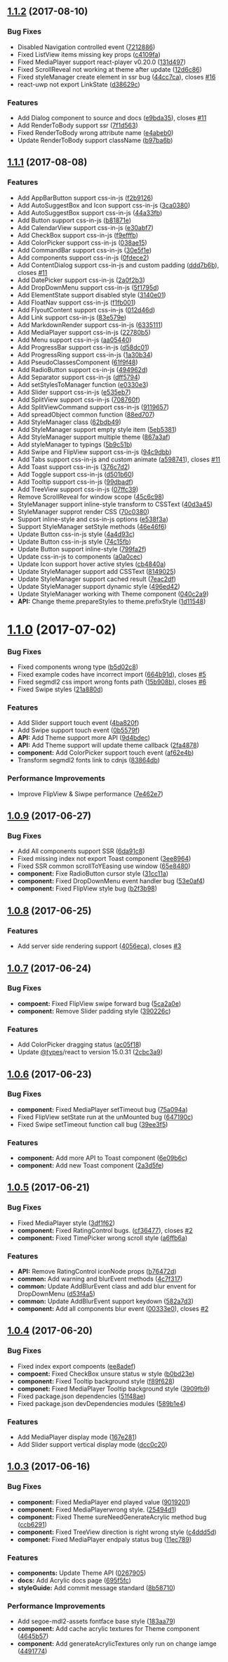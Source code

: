 <a name="1.1.2"></a>
## [1.1.2](https://github.com/myxvisual/react-uwp/compare/v1.1.1...v1.1.2) (2017-08-10)


### Bug Fixes

* Disabled Navigation controlled event ([7212886](https://github.com/myxvisual/react-uwp/commit/7212886))
* Fixed ListView items missing key props ([c4109fa](https://github.com/myxvisual/react-uwp/commit/c4109fa))
* Fixed MediaPlayer support react-player v0.20.0 ([131d497](https://github.com/myxvisual/react-uwp/commit/131d497))
* Fixed ScrollReveal not working at theme after update ([12d6c86](https://github.com/myxvisual/react-uwp/commit/12d6c86))
* Fixed styleManager create element in ssr bug ([44cc7ca](https://github.com/myxvisual/react-uwp/commit/44cc7ca)), closes [#16](https://github.com/myxvisual/react-uwp/issues/16)
* react-uwp not export LinkState ([d38629c](https://github.com/myxvisual/react-uwp/commit/d38629c))


### Features

* Add Dialog component to source and docs ([e9bda35](https://github.com/myxvisual/react-uwp/commit/e9bda35)), closes [#11](https://github.com/myxvisual/react-uwp/issues/11)
* Add RenderToBody support ssr ([7f1d563](https://github.com/myxvisual/react-uwp/commit/7f1d563))
* Fixed RenderToBody wrong attribute name ([e4abeb0](https://github.com/myxvisual/react-uwp/commit/e4abeb0))
* Update RenderToBody support className ([b97ba6b](https://github.com/myxvisual/react-uwp/commit/b97ba6b))



<a name="1.1.1"></a>
## [1.1.1](https://github.com/myxvisual/react-uwp/compare/v1.1.0...v1.1.1) (2017-08-08)


### Features

* Add AppBarButton support css-in-js ([f2b9126](https://github.com/myxvisual/react-uwp/commit/f2b9126))
* Add AutoSuggestBox and Icon support css-in-js ([3ca0380](https://github.com/myxvisual/react-uwp/commit/3ca0380))
* Add AutoSuggestBox support css-in-js ([44a33fb](https://github.com/myxvisual/react-uwp/commit/44a33fb))
* Add Button support css-in-js ([b81871e](https://github.com/myxvisual/react-uwp/commit/b81871e))
* Add CalendarView support css-in-js ([e30abf7](https://github.com/myxvisual/react-uwp/commit/e30abf7))
* Add CheckBox support css-in-js ([f9efffb](https://github.com/myxvisual/react-uwp/commit/f9efffb))
* Add ColorPicker support css-in-js ([038ae15](https://github.com/myxvisual/react-uwp/commit/038ae15))
* Add CommandBar support css-in-js ([30e5f1e](https://github.com/myxvisual/react-uwp/commit/30e5f1e))
* Add components support css-in-js ([0fdece2](https://github.com/myxvisual/react-uwp/commit/0fdece2))
* Add ContentDialog support css-in-js and custom padding ([ddd7b6b](https://github.com/myxvisual/react-uwp/commit/ddd7b6b)), closes [#11](https://github.com/myxvisual/react-uwp/issues/11)
* Add DatePicker support css-in-js ([2a0f2b3](https://github.com/myxvisual/react-uwp/commit/2a0f2b3))
* Add DropDownMenu support css-in-js ([5f1795d](https://github.com/myxvisual/react-uwp/commit/5f1795d))
* Add ElementState support disabled style ([3140e01](https://github.com/myxvisual/react-uwp/commit/3140e01))
* Add FloatNav support css-in-js ([f1fb001](https://github.com/myxvisual/react-uwp/commit/f1fb001))
* Add FlyoutContent support css-in-js ([012d46d](https://github.com/myxvisual/react-uwp/commit/012d46d))
* Add Link support css-in-js ([83e579e](https://github.com/myxvisual/react-uwp/commit/83e579e))
* Add MarkdownRender support css-in-js ([6335111](https://github.com/myxvisual/react-uwp/commit/6335111))
* Add MediaPlayer support css-in-js ([22780b5](https://github.com/myxvisual/react-uwp/commit/22780b5))
* Add Menu support css-in-js ([aa05440](https://github.com/myxvisual/react-uwp/commit/aa05440))
* Add ProgressBar support css-in-js ([d58dc01](https://github.com/myxvisual/react-uwp/commit/d58dc01))
* Add ProgressRing support css-in-js ([1a30b34](https://github.com/myxvisual/react-uwp/commit/1a30b34))
* Add PseudoClassesComponent ([61f9f48](https://github.com/myxvisual/react-uwp/commit/61f9f48))
* Add RadioButton support cs-in-js ([494962d](https://github.com/myxvisual/react-uwp/commit/494962d))
* Add Separator support css-in-js ([dff5794](https://github.com/myxvisual/react-uwp/commit/dff5794))
* Add setStylesToManager function ([e0330e3](https://github.com/myxvisual/react-uwp/commit/e0330e3))
* Add Slider support css-in-js ([e535eb7](https://github.com/myxvisual/react-uwp/commit/e535eb7))
* Add SplitView support css-in-js ([708760f](https://github.com/myxvisual/react-uwp/commit/708760f))
* Add SplitViewCommand support css-in-js ([9119657](https://github.com/myxvisual/react-uwp/commit/9119657))
* Add spreadObject common function ([88ed707](https://github.com/myxvisual/react-uwp/commit/88ed707))
* Add StyleManager class ([62bdb49](https://github.com/myxvisual/react-uwp/commit/62bdb49))
* Add StyleManager support empty style item ([5eb5381](https://github.com/myxvisual/react-uwp/commit/5eb5381))
* Add StyleManager support multiple theme ([867a3af](https://github.com/myxvisual/react-uwp/commit/867a3af))
* Add styleManager to typings ([5b9c51b](https://github.com/myxvisual/react-uwp/commit/5b9c51b))
* Add Swipe and FlipView support css-in-js ([94c9dbb](https://github.com/myxvisual/react-uwp/commit/94c9dbb))
* Add Tabs support css-in-js and custom animate ([a598741](https://github.com/myxvisual/react-uwp/commit/a598741)), closes [#11](https://github.com/myxvisual/react-uwp/issues/11)
* Add Toast support css-in-js ([376c7d2](https://github.com/myxvisual/react-uwp/commit/376c7d2))
* Add Toggle support css-in-js ([d501b60](https://github.com/myxvisual/react-uwp/commit/d501b60))
* Add Tooltip support css-in-js ([99dbadf](https://github.com/myxvisual/react-uwp/commit/99dbadf))
* Add TreeView support css-in-js ([07ffc39](https://github.com/myxvisual/react-uwp/commit/07ffc39))
* Remove ScrollReveal for window scope ([45c6c98](https://github.com/myxvisual/react-uwp/commit/45c6c98))
* StyleManager support inline-style transform to CSSText ([40d3a45](https://github.com/myxvisual/react-uwp/commit/40d3a45))
* StyleManager supprot render CSS ([70c0380](https://github.com/myxvisual/react-uwp/commit/70c0380))
* Support inline-style and css-in-js options ([e538f3a](https://github.com/myxvisual/react-uwp/commit/e538f3a))
* Support StyleManager setStyle methods ([46e46f6](https://github.com/myxvisual/react-uwp/commit/46e46f6))
* Update Button css-in-js style ([4a4d93c](https://github.com/myxvisual/react-uwp/commit/4a4d93c))
* Update Button css-in-js style ([74c15fb](https://github.com/myxvisual/react-uwp/commit/74c15fb))
* Update Button support inline-style ([799fa2f](https://github.com/myxvisual/react-uwp/commit/799fa2f))
* Update css-in-js to components ([a0a0cec](https://github.com/myxvisual/react-uwp/commit/a0a0cec))
* Update Icon support hover active styles ([cb4840a](https://github.com/myxvisual/react-uwp/commit/cb4840a))
* Update StyleManager support  add CSSText ([8149025](https://github.com/myxvisual/react-uwp/commit/8149025))
* Update StyleManager support cached result ([7eac2df](https://github.com/myxvisual/react-uwp/commit/7eac2df))
* Update StyleManager support dynamic style ([496ed42](https://github.com/myxvisual/react-uwp/commit/496ed42))
* Update StyleManager working with Theme component ([040c2a9](https://github.com/myxvisual/react-uwp/commit/040c2a9))
* **API:** Change theme.prepareStyles to theme.prefixStyle ([1d11548](https://github.com/myxvisual/react-uwp/commit/1d11548))



<a name="1.1.0"></a>
# [1.1.0](https://github.com/myxvisual/react-uwp/compare/v1.0.9...v1.1.0) (2017-07-02)


### Bug Fixes

* Fixed components wrong type ([b5d02c8](https://github.com/myxvisual/react-uwp/commit/b5d02c8))
* Fixed example codes have incorrect import ([664b91d](https://github.com/myxvisual/react-uwp/commit/664b91d)), closes [#5](https://github.com/myxvisual/react-uwp/issues/5)
* Fixed segmdl2 css import wrong fonts path ([15b908b](https://github.com/myxvisual/react-uwp/commit/15b908b)), closes [#6](https://github.com/myxvisual/react-uwp/issues/6)
* Fixed Swipe styles ([21a880d](https://github.com/myxvisual/react-uwp/commit/21a880d))


### Features

* Add Slider support touch event ([4ba820f](https://github.com/myxvisual/react-uwp/commit/4ba820f))
* Add Swipe support touch event ([0b5579f](https://github.com/myxvisual/react-uwp/commit/0b5579f))
* **API:** Add Theme support more API ([9d4bdec](https://github.com/myxvisual/react-uwp/commit/9d4bdec))
* **API:** Add Theme support will update theme callback ([2fa4878](https://github.com/myxvisual/react-uwp/commit/2fa4878))
* **component:** Add ColorPicker support touch event ([af62e4b](https://github.com/myxvisual/react-uwp/commit/af62e4b))
* Transform segmdl2 fonts link to cdnjs ([83864db](https://github.com/myxvisual/react-uwp/commit/83864db))


### Performance Improvements

* Improve FlipView & Siwpe performance ([7e462e7](https://github.com/myxvisual/react-uwp/commit/7e462e7))



<a name="1.0.9"></a>
## [1.0.9](https://github.com/myxvisual/react-uwp/compare/v1.0.8...v1.0.9) (2017-06-27)


### Bug Fixes

* Add All components support SSR ([6da91c8](https://github.com/myxvisual/react-uwp/commit/6da91c8))
* Fixed missing index not export Toast component ([3ee8964](https://github.com/myxvisual/react-uwp/commit/3ee8964))
* Fixed SSR common scrollToYEasing use window ([65e8480](https://github.com/myxvisual/react-uwp/commit/65e8480))
* **component:** Fixe RadioButton cursor style ([31cc11a](https://github.com/myxvisual/react-uwp/commit/31cc11a))
* **component:** Fixed DropDownMenu event handler bug ([53e0af4](https://github.com/myxvisual/react-uwp/commit/53e0af4))
* **component:** Fixed FlipView style bug ([b2f3b98](https://github.com/myxvisual/react-uwp/commit/b2f3b98))



<a name="1.0.8"></a>
## [1.0.8](https://github.com/myxvisual/react-uwp/compare/v1.0.7...v1.0.8) (2017-06-25)


### Features

* Add server side rendering support ([4056eca](https://github.com/myxvisual/react-uwp/commit/4056eca)), closes [#3](https://github.com/myxvisual/react-uwp/issues/3)



<a name="1.0.7"></a>
## [1.0.7](https://github.com/myxvisual/react-uwp/compare/v1.0.6...v1.0.7) (2017-06-24)


### Bug Fixes

* **compoent:** Fixed FlipView swipe forward bug ([5ca2a0e](https://github.com/myxvisual/react-uwp/commit/5ca2a0e))
* **component:** Remove Slider padding style ([390226c](https://github.com/myxvisual/react-uwp/commit/390226c))


### Features

* Add ColorPicker dragging status ([ac05f18](https://github.com/myxvisual/react-uwp/commit/ac05f18))
* Update [@types](https://github.com/types)/react to version 15.0.31 ([2cbc3a9](https://github.com/myxvisual/react-uwp/commit/2cbc3a9))



<a name="1.0.6"></a>
## [1.0.6](https://github.com/myxvisual/react-uwp/compare/v1.0.5...v1.0.6) (2017-06-23)


### Bug Fixes

* **component:** Fixed MediaPlayer setTimeout bug ([75a094a](https://github.com/myxvisual/react-uwp/commit/75a094a))
* Fixed FlipView setState run at the unMounted bug ([647190c](https://github.com/myxvisual/react-uwp/commit/647190c))
* Fixed Swipe setTimeout function call bug ([39ee3f5](https://github.com/myxvisual/react-uwp/commit/39ee3f5))


### Features

* **component:** Add more API to Toast component ([6e09b6c](https://github.com/myxvisual/react-uwp/commit/6e09b6c))
* **component:** Add new Toast component ([2a3d5fe](https://github.com/myxvisual/react-uwp/commit/2a3d5fe))



<a name="1.0.5"></a>
## [1.0.5](https://github.com/myxvisual/react-uwp/compare/v1.0.4...v1.0.5) (2017-06-21)


### Bug Fixes

* Fixed MediaPlayer style ([3df1f62](https://github.com/myxvisual/react-uwp/commit/3df1f62))
* **component:** Fixed RatingControl bugs. ([cf36477](https://github.com/myxvisual/react-uwp/commit/cf36477)), closes [#2](https://github.com/myxvisual/react-uwp/issues/2)
* **component:** Fixed TimePicker wrong scroll style ([a6ffb6a](https://github.com/myxvisual/react-uwp/commit/a6ffb6a))


### Features

* **API:** Remove RatingControl iconNode props ([b76472d](https://github.com/myxvisual/react-uwp/commit/b76472d))
* **common:** Add warning and blurEvent methods ([4c7f317](https://github.com/myxvisual/react-uwp/commit/4c7f317))
* **common:** Update AddBlurEvent class and add blur envent for DropDownMenu ([d53f4a5](https://github.com/myxvisual/react-uwp/commit/d53f4a5))
* **common:** Update AddBlurEvent support keydown ([582a7d3](https://github.com/myxvisual/react-uwp/commit/582a7d3))
* **component:** Add all components blur event ([00333e0](https://github.com/myxvisual/react-uwp/commit/00333e0)), closes [#2](https://github.com/myxvisual/react-uwp/issues/2)



<a name="1.0.4"></a>
## [1.0.4](https://github.com/myxvisual/react-uwp/compare/v1.0.3...v1.0.4) (2017-06-20)


### Bug Fixes

* Fixed index export compoents ([ee8adef](https://github.com/myxvisual/react-uwp/commit/ee8adef))
* **compoent:** Fixed CheckBox unsure status w style ([b0bd23e](https://github.com/myxvisual/react-uwp/commit/b0bd23e))
* **component:** Fixed Tooltip background style ([f89f628](https://github.com/myxvisual/react-uwp/commit/f89f628))
* **componet:** Fixed MediaPlayer Tooltip background style ([3909fb9](https://github.com/myxvisual/react-uwp/commit/3909fb9))
* Fixed package.json dependencies ([51f48ae](https://github.com/myxvisual/react-uwp/commit/51f48ae))
* Fixed package.json devDependencies modules ([589b1e4](https://github.com/myxvisual/react-uwp/commit/589b1e4))


### Features

* Add MediaPlayer display mode ([167e281](https://github.com/myxvisual/react-uwp/commit/167e281))
* Add Slider support vertical display mode ([dcc0c20](https://github.com/myxvisual/react-uwp/commit/dcc0c20))



<a name="1.0.3"></a>
## [1.0.3](https://github.com/myxvisual/react-uwp/compare/8b58710...v1.0.3) (2017-06-16)


### Bug Fixes

* **component:** Fixed MediaPlayer end played value ([9019201](https://github.com/myxvisual/react-uwp/commit/9019201))
* **component:** Fixed MediaPlayerwrong style. ([25494d1](https://github.com/myxvisual/react-uwp/commit/25494d1))
* **component:** Fixed Theme sureNeedGenerateAcrylic method bug ([ccb6291](https://github.com/myxvisual/react-uwp/commit/ccb6291))
* **component:** Fixed TreeView direction is right wrong style ([c4ddd5d](https://github.com/myxvisual/react-uwp/commit/c4ddd5d))
* **componet:** Fixed MediaPlayer endpaly status bug ([11ec789](https://github.com/myxvisual/react-uwp/commit/11ec789))


### Features

* **components:** Update Theme API ([0267905](https://github.com/myxvisual/react-uwp/commit/0267905))
* **docs:** Add Acrylic docs page ([695f5fc](https://github.com/myxvisual/react-uwp/commit/695f5fc))
* **styleGuide:** Add commit message standard ([8b58710](https://github.com/myxvisual/react-uwp/commit/8b58710))


### Performance Improvements

* Add segoe-mdl2-assets fontface base style ([183aa79](https://github.com/myxvisual/react-uwp/commit/183aa79))
* **component:** Add cache acrylic textures for Theme component ([4645b57](https://github.com/myxvisual/react-uwp/commit/4645b57))
* **component:** Add generateAcrylicTextures only run on change iamge ([4491774](https://github.com/myxvisual/react-uwp/commit/4491774))



